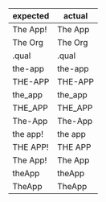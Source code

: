 | expected  | actual        |
|-----------|---------------|
| The App!  | The App       |
| The Org   | The Org       |
| .qual     | .qual |
| the-app   | the-app       |
| THE-APP   | THE-APP       |
| the_app   | the_app       |
| THE_APP   | THE_APP       |
| The-App   | The-App       |
| the app!  | the app       |
| THE APP!  | THE APP       |
| The App!  | The App       |
| theApp    | theApp       |
| TheApp    | TheApp       |